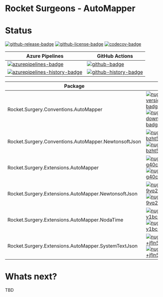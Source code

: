 # Rocket Surgeons - AutoMapper

# Status
<!-- badges -->
[![github-release-badge]][github-release]
[![github-license-badge]][github-license]
[![codecov-badge]][codecov]
<!-- badges -->

<!-- history badges -->
| Azure Pipelines | GitHub Actions |
| --------------- | -------------- |
| [![azurepipelines-badge]][azurepipelines] | [![github-badge]][github] |
| [![azurepipelines-history-badge]][azurepipelines-history] | [![github-history-badge]][github] |
<!-- history badges -->

<!-- nuget packages -->
| Package | NuGet |
| ------- | ----- |
| Rocket.Surgery.Conventions.AutoMapper | [![nuget-version-/wlx/bdorefw-badge]![nuget-downloads-/wlx/bdorefw-badge]][nuget-/wlx/bdorefw] |
| Rocket.Surgery.Conventions.AutoMapper.NewtonsoftJson | [![nuget-version-bzht5npclwvq-badge]![nuget-downloads-bzht5npclwvq-badge]][nuget-bzht5npclwvq] |
| Rocket.Surgery.Extensions.AutoMapper | [![nuget-version-g40cerr0u5ig-badge]![nuget-downloads-g40cerr0u5ig-badge]][nuget-g40cerr0u5ig] |
| Rocket.Surgery.Extensions.AutoMapper.NewtonsoftJson | [![nuget-version-9vq2lyvvl54w-badge]![nuget-downloads-9vq2lyvvl54w-badge]][nuget-9vq2lyvvl54w] |
| Rocket.Surgery.Extensions.AutoMapper.NodaTime | [![nuget-version-y1bc0wuvai2q-badge]![nuget-downloads-y1bc0wuvai2q-badge]][nuget-y1bc0wuvai2q] |
| Rocket.Surgery.Extensions.AutoMapper.SystemTextJson | [![nuget-version-+jfln50w4pbg-badge]![nuget-downloads-+jfln50w4pbg-badge]][nuget-+jfln50w4pbg] |
<!-- nuget packages -->

# Whats next?
TBD

<!-- generated references -->
[github-release]: https://github.com/RocketSurgeonsGuild/AutoMapper.Extensions/releases/latest
[github-release-badge]: https://img.shields.io/github/release/RocketSurgeonsGuild/AutoMapper.Extensions.svg?logo=github&style=flat "Latest Release"
[github-license]: https://github.com/RocketSurgeonsGuild/AutoMapper.Extensions/blob/master/LICENSE
[github-license-badge]: https://img.shields.io/github/license/RocketSurgeonsGuild/AutoMapper.Extensions.svg?style=flat "License"
[codecov]: https://codecov.io/gh/RocketSurgeonsGuild/AutoMapper.Extensions
[codecov-badge]: https://img.shields.io/codecov/c/github/RocketSurgeonsGuild/AutoMapper.Extensions.svg?color=E03997&label=codecov&logo=codecov&logoColor=E03997&style=flat "Code Coverage"
[azurepipelines]: https://rocketsurgeonsguild.visualstudio.com/Libraries/_build/latest?definitionId=16&branchName=master
[azurepipelines-badge]: https://img.shields.io/azure-devops/build/rocketsurgeonsguild/Libraries/16.svg?color=98C6FF&label=azure%20pipelines&logo=azuredevops&logoColor=98C6FF&style=flat "Azure Pipelines Status"
[azurepipelines-history]: https://rocketsurgeonsguild.visualstudio.com/Libraries/_build?definitionId=16&branchName=master
[azurepipelines-history-badge]: https://buildstats.info/azurepipelines/chart/rocketsurgeonsguild/Libraries/16?includeBuildsFromPullRequest=false "Azure Pipelines History"
[github]: https://github.com/RocketSurgeonsGuild/AutoMapper.Extensions/actions?query=workflow%3Aci
[github-badge]: https://img.shields.io/github/workflow/status/RocketSurgeonsGuild/AutoMapper.Extensions/ci.svg?label=github&logo=github&color=b845fc&logoColor=b845fc&style=flat "GitHub Actions Status"
[github-history-badge]: https://buildstats.info/github/chart/RocketSurgeonsGuild/AutoMapper.Extensions?includeBuildsFromPullRequest=false "GitHub Actions History"
[nuget-/wlx/bdorefw]: https://www.nuget.org/packages/Rocket.Surgery.Conventions.AutoMapper/
[nuget-version-/wlx/bdorefw-badge]: https://img.shields.io/nuget/v/Rocket.Surgery.Conventions.AutoMapper.svg?color=004880&logo=nuget&style=flat-square "NuGet Version"
[nuget-downloads-/wlx/bdorefw-badge]: https://img.shields.io/nuget/dt/Rocket.Surgery.Conventions.AutoMapper.svg?color=004880&logo=nuget&style=flat-square "NuGet Downloads"
[nuget-bzht5npclwvq]: https://www.nuget.org/packages/Rocket.Surgery.Conventions.AutoMapper.NewtonsoftJson/
[nuget-version-bzht5npclwvq-badge]: https://img.shields.io/nuget/v/Rocket.Surgery.Conventions.AutoMapper.NewtonsoftJson.svg?color=004880&logo=nuget&style=flat-square "NuGet Version"
[nuget-downloads-bzht5npclwvq-badge]: https://img.shields.io/nuget/dt/Rocket.Surgery.Conventions.AutoMapper.NewtonsoftJson.svg?color=004880&logo=nuget&style=flat-square "NuGet Downloads"
[nuget-g40cerr0u5ig]: https://www.nuget.org/packages/Rocket.Surgery.Extensions.AutoMapper/
[nuget-version-g40cerr0u5ig-badge]: https://img.shields.io/nuget/v/Rocket.Surgery.Extensions.AutoMapper.svg?color=004880&logo=nuget&style=flat-square "NuGet Version"
[nuget-downloads-g40cerr0u5ig-badge]: https://img.shields.io/nuget/dt/Rocket.Surgery.Extensions.AutoMapper.svg?color=004880&logo=nuget&style=flat-square "NuGet Downloads"
[nuget-9vq2lyvvl54w]: https://www.nuget.org/packages/Rocket.Surgery.Extensions.AutoMapper.NewtonsoftJson/
[nuget-version-9vq2lyvvl54w-badge]: https://img.shields.io/nuget/v/Rocket.Surgery.Extensions.AutoMapper.NewtonsoftJson.svg?color=004880&logo=nuget&style=flat-square "NuGet Version"
[nuget-downloads-9vq2lyvvl54w-badge]: https://img.shields.io/nuget/dt/Rocket.Surgery.Extensions.AutoMapper.NewtonsoftJson.svg?color=004880&logo=nuget&style=flat-square "NuGet Downloads"
[nuget-y1bc0wuvai2q]: https://www.nuget.org/packages/Rocket.Surgery.Extensions.AutoMapper.NodaTime/
[nuget-version-y1bc0wuvai2q-badge]: https://img.shields.io/nuget/v/Rocket.Surgery.Extensions.AutoMapper.NodaTime.svg?color=004880&logo=nuget&style=flat-square "NuGet Version"
[nuget-downloads-y1bc0wuvai2q-badge]: https://img.shields.io/nuget/dt/Rocket.Surgery.Extensions.AutoMapper.NodaTime.svg?color=004880&logo=nuget&style=flat-square "NuGet Downloads"
[nuget-+jfln50w4pbg]: https://www.nuget.org/packages/Rocket.Surgery.Extensions.AutoMapper.SystemTextJson/
[nuget-version-+jfln50w4pbg-badge]: https://img.shields.io/nuget/v/Rocket.Surgery.Extensions.AutoMapper.SystemTextJson.svg?color=004880&logo=nuget&style=flat-square "NuGet Version"
[nuget-downloads-+jfln50w4pbg-badge]: https://img.shields.io/nuget/dt/Rocket.Surgery.Extensions.AutoMapper.SystemTextJson.svg?color=004880&logo=nuget&style=flat-square "NuGet Downloads"
<!-- generated references -->

<!-- nuke-data
github:
  owner: RocketSurgeonsGuild
  repository: AutoMapper.Extensions
azurepipelines:
  account: rocketsurgeonsguild
  teamproject: Libraries
  builddefinition: 16
-->